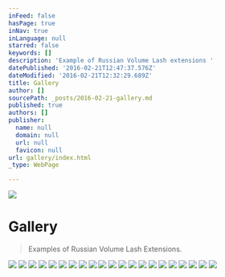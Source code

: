 ```yaml
---
inFeed: false
hasPage: true
inNav: true
inLanguage: null
starred: false
keywords: []
description: 'Example of Russian Volume Lash extensions '
datePublished: '2016-02-21T12:47:37.576Z'
dateModified: '2016-02-21T12:32:29.689Z'
title: Gallery
author: []
sourcePath: _posts/2016-02-21-gallery.md
published: true
authors: []
publisher:
  name: null
  domain: null
  url: null
  favicon: null
url: gallery/index.html
_type: WebPage

---
```

![](https://the-grid-user-content.s3-us-west-2.amazonaws.com/7c3e5b4b-056f-4637-ad94-288b814f6d65.jpg)

# Gallery

> Examples of Russian Volume Lash Extensions.

![](https://s3-us-west-2.amazonaws.com/the-grid-img/p/c7175d16730d6795bcdd08df7df755d168ead687.jpg)
![](https://s3-us-west-2.amazonaws.com/the-grid-img/p/9aaf5f4fac9d9f29d8e5a1c63fd994e36bc3da0c.jpg)
![](https://s3-us-west-2.amazonaws.com/the-grid-img/p/1c0bbf1b5aaaea583c7889f33efbb673cedb7677.jpg)
![](https://s3-us-west-2.amazonaws.com/the-grid-img/p/08c9713133a703c9d79ba5878f7de348d12b7b19.jpg)
![](https://s3-us-west-2.amazonaws.com/the-grid-img/p/546b18bbdfa8f5895fbfafaa268cc861605cd555.jpg)
![](https://s3-us-west-2.amazonaws.com/the-grid-img/p/c0adfc9f01157ba511cb087a8912bded4fbf3a6c.jpg)
![](https://s3-us-west-2.amazonaws.com/the-grid-img/p/00d285646ff741a801b10e7fec6f33c5e6e8289c.jpg)
![](https://s3-us-west-2.amazonaws.com/the-grid-img/p/686af0bd1ccd55133142a101e4c0d475007cb8b6.jpg)
![](https://s3-us-west-2.amazonaws.com/the-grid-img/p/f5fb489ae52a323976adb0d5ff66a4a1e4be14e2.jpg)
![](https://s3-us-west-2.amazonaws.com/the-grid-img/p/9e26142296004d9dc4c23c7a2a6699efca3c070a.jpg)
![](https://s3-us-west-2.amazonaws.com/the-grid-img/p/859707fc223f8551caa1a349589c951db09c1049.jpg)
![](https://s3-us-west-2.amazonaws.com/the-grid-img/p/7767223cd82cec39319c30dfec7e8aba759faf37.jpg)
![](https://s3-us-west-2.amazonaws.com/the-grid-img/p/397406852cae1fcaa3926ecf32c0edb03846a6c7.jpg)
![](https://s3-us-west-2.amazonaws.com/the-grid-img/p/4d6c0a61fc1584ec1730993b2fc7befd2d327306.jpg)
![](https://s3-us-west-2.amazonaws.com/the-grid-img/p/6ccd5bf2e218d8afa625d7f0a737b54388d84dd9.jpg)
![](https://s3-us-west-2.amazonaws.com/the-grid-img/p/e9e4750c5d6e7f7fc0f14f3a13a71c58f0f3d420.jpg)
![](https://s3-us-west-2.amazonaws.com/the-grid-img/p/8033d8c94d59188e8b77e202e3126a7155006e3e.jpg)
![](https://s3-us-west-2.amazonaws.com/the-grid-img/p/42e62d996a7fbf97eac5ee916edfe0ceff5efeb5.jpg)
![](https://s3-us-west-2.amazonaws.com/the-grid-img/p/81bc84d17d7b228fe9b0e985deebe47aa9fa3ccb.jpg)
![](https://s3-us-west-2.amazonaws.com/the-grid-img/p/8e5110eecf5d45b378b01f6273077ca07f7c3821.jpg)
![](https://s3-us-west-2.amazonaws.com/the-grid-img/p/0008ad07e591bea48352d4a008572863c6d189f0.jpg)